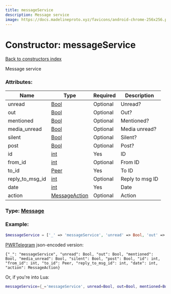 ```yaml
---
title: messageService
description: Message service
image: https://docs.madelineproto.xyz/favicons/android-chrome-256x256.png
---
```

# Constructor: messageService  
[Back to constructors index](index.md)



Message service

### Attributes:

| Name     |    Type       | Required | Description |
|----------|---------------|----------|-------------|
|unread|[Bool](../types/Bool.md) | Optional|Unread?|
|out|[Bool](../types/Bool.md) | Optional|Out?|
|mentioned|[Bool](../types/Bool.md) | Optional|Mentioned?|
|media\_unread|[Bool](../types/Bool.md) | Optional|Media unread?|
|silent|[Bool](../types/Bool.md) | Optional|Silent?|
|post|[Bool](../types/Bool.md) | Optional|Post?|
|id|[int](../types/int.md) | Yes|ID|
|from\_id|[int](../types/int.md) | Optional|From ID|
|to\_id|[Peer](../types/Peer.md) | Yes|To ID|
|reply\_to\_msg\_id|[int](../types/int.md) | Optional|Reply to msg ID|
|date|[int](../types/int.md) | Yes|Date|
|action|[MessageAction](../types/MessageAction.md) | Optional|Action|



### Type: [Message](../types/Message.md)


### Example:

```php
$messageService = ['_' => 'messageService', 'unread' => Bool, 'out' => Bool, 'mentioned' => Bool, 'media_unread' => Bool, 'silent' => Bool, 'post' => Bool, 'id' => int, 'from_id' => int, 'to_id' => Peer, 'reply_to_msg_id' => int, 'date' => int, 'action' => MessageAction];
```  

[PWRTelegram](https://pwrtelegram.xyz) json-encoded version:

```
{"_": "messageService", "unread": Bool, "out": Bool, "mentioned": Bool, "media_unread": Bool, "silent": Bool, "post": Bool, "id": int, "from_id": int, "to_id": Peer, "reply_to_msg_id": int, "date": int, "action": MessageAction}
```


Or, if you're into Lua:

```lua
messageService={_='messageService', unread=Bool, out=Bool, mentioned=Bool, media_unread=Bool, silent=Bool, post=Bool, id=int, from_id=int, to_id=Peer, reply_to_msg_id=int, date=int, action=MessageAction}

```


